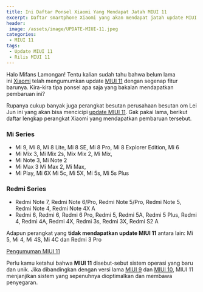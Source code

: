```yaml
---
title: Ini Daftar Ponsel Xiaomi Yang Mendapat Jatah MIUI 11
excerpt: Daftar smartphone Xiaomi yang akan mendapat jatah update MIUI 11
header:
 image: /assets/image/UPDATE-MIUI-11.jpeg
categories:
 - MIUI 11
tags:
 - Update MIUI 11
 - Rilis MIUI 11
---
```

Halo Mifans Lamongan! Tentu kalian sudah tahu bahwa belum lama ini [Xiaomi](/xiaomi-resmi-umumkan-miui-11) telah mengumumkan update [MIUI 11](/segunung-fitur-baru-di-miui-11) dengan segenap fitur barunya. Kira-kira tipa ponsel apa saja yang bakalan mendapatkan pembaruan ini?

Rupanya cukup banyak juga perangkat besutan perusahaan besutan om Lei Jun ini yang akan bisa mencicipi [update MIUI 11](/download-miui-11-semua-tipe). Gak pakai lama, berikut daftar lengkap perangkat Xiaomi yang mendapatkan pembaruan tersebut.

### Mi Series

- Mi 9, Mi 8, Mi 8 Lite, Mi 8 SE, Mi 8 Pro, Mi 8 Explorer Edition, Mi 6 
- Mi Mix 3, Mi Mix 2s, Mix Mix 2, Mi Mix, 
- Mi Note 3, Mi Note 2 
- Mi Max 3 Mi Max 2, Mi Max, 
- Mi Play, Mi 6Χ Mi 5c, Mi 5Χ, Mi 5s, Mi 5s Plus

### Redmi Series

- Redmi Note 7, Redmi Note 6/Pro, Redmi Note 5/Pro, Redmi Note 5, Redmi Note 4, Redmi Note 4X A
- Redmi 6, Redmi 6, Redmi 6 Pro, Redmi 5, Redmi 5A, Redmi 5 Plus, Redmi 4, Redmi 4A, Redmi 4X, Redmi 3s, Redmi 3X, Redmi S2 A

Adapun perangkat yang **tidak mendapatkan update MIUI 11** antara lain: Mi 5, Mi 4, Mi 4S, Mi 4C dan Redmi 3 Pro

[Pengumuman MIUI 11](https://akcdn.detik.net.id/community/media/visual/2019/02/14/1bb34bbb-af75-42f3-aa03-b95035ea80d4.jpeg)

Perlu kamu ketahui bahwa **MIUI 11** disebut-sebut sistem operasi yang baru dan unik. Jika dibandingkan dengan versi lama [MIUI 9](/update-rom-miui-92-global-stable-full-changelog) dan [MIUI 10](/review-miui-10-stabil-performa-fitur-baru-kelebihan-dan-kekurangan), MIUI 11 menjanjikan sistem yang sepenuhnya dioptimalkan dan membawa penyegaran.
